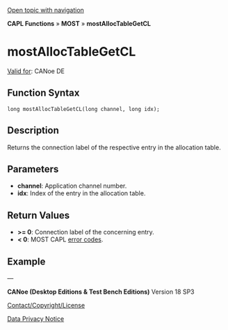 [Open topic with navigation](../../../../../CANoeDEFamily.htm#Topics/CAPLFunctions/MOST/Functions/CAPLfunctionMOSTAllocTableGetCL.md)

**CAPL Functions** » **MOST** » **mostAllocTableGetCL**

# mostAllocTableGetCL

[Valid for](../../../Shared/FeatureAvailability.md): CANoe DE

## Function Syntax

```plaintext
long mostAllocTableGetCL(long channel, long idx);
```

## Description

Returns the connection label of the respective entry in the allocation table.

## Parameters

- **channel**: Application channel number.
- **idx**: Index of the entry in the allocation table.

## Return Values

- **>= 0**: Connection label of the concerning entry.
- **< 0**: MOST CAPL [error codes](../CAPLfunctionsMOSTErrorCodes.md).

## Example

—

**CANoe (Desktop Editions & Test Bench Editions)** Version 18 SP3

[Contact/Copyright/License](../../../Shared/ContactCopyrightLicense.md)

[Data Privacy Notice](https://www.vector.com/int/en/company/get-info/privacy-policy/)
